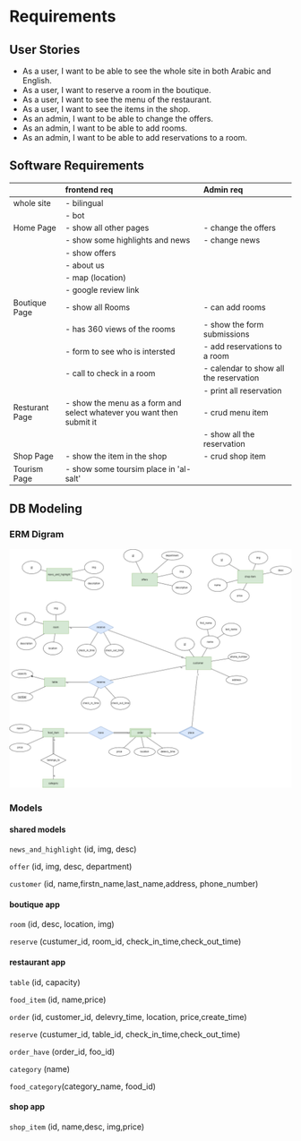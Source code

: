 # Requirements

## User Stories

- As a user, I want to be able to see the whole site in both Arabic and English.
- As a user, I want to reserve a room in the boutique.
- As a user, I want to see the menu of the restaurant.
- As a user, I want to see the items in the shop.
- As an admin, I want to be able to change the offers.
- As an admin, I want to be able to add rooms.
- As an admin, I want to be able to add reservations to a room.

## Software Requirements

|                   |frontend req                        |Admin req|
|:----              |:----                               |:----|
|whole site         |- bilingual| |
|                   |- bot|
|Home Page          |- show all other pages              |- change the offers|
|                   |- show some highlights and news     |- change news|
|                   |- show offers|
|                   |- about us|
|                   |- map (location)                    |
|                   |- google review link                |
|Boutique  Page     |- show all Rooms                    |- can add rooms|
|                   |- has 360 views of the rooms        |- show the form submissions|
|                   |- form to see who is intersted      |- add reservations to a room|
|                   |- call to check in a room           |- calendar to show all the reservation|
|                   |                                    |- print all reservation|
|Resturant Page     |- show the menu as a form and select whatever you want then submit it|- crud menu item|
|                   |                                    |- show all the reservation|
|Shop Page          |- show the item in the shop            |- crud shop item|
|Tourism Page       |- show some toursim place in 'al-salt'| |

## DB Modeling
### ERM Digram

![ERM](./img/beit-aziz-erm.png)

### Models

#### shared models

`news_and_highlight` (id, img, desc)

`offer` (id, img, desc, department)

`customer` (id, name,firstn_name,last_name,address, phone_number)

#### boutique app

`room` (id, desc, location, img)

`reserve` (custumer_id, room_id, check_in_time,check_out_time)

#### restaurant app

`table` (id, capacity)

`food_item` (id, name,price)

`order` (id, customer_id, delevry_time, location, price,create_time)

`reserve` (custumer_id, table_id, check_in_time,check_out_time)

`order_have` (order_id, foo_id)

`category` (name)

`food_category`(category_name, food_id)

#### shop app

`shop_item` (id, name,desc, img,price)
